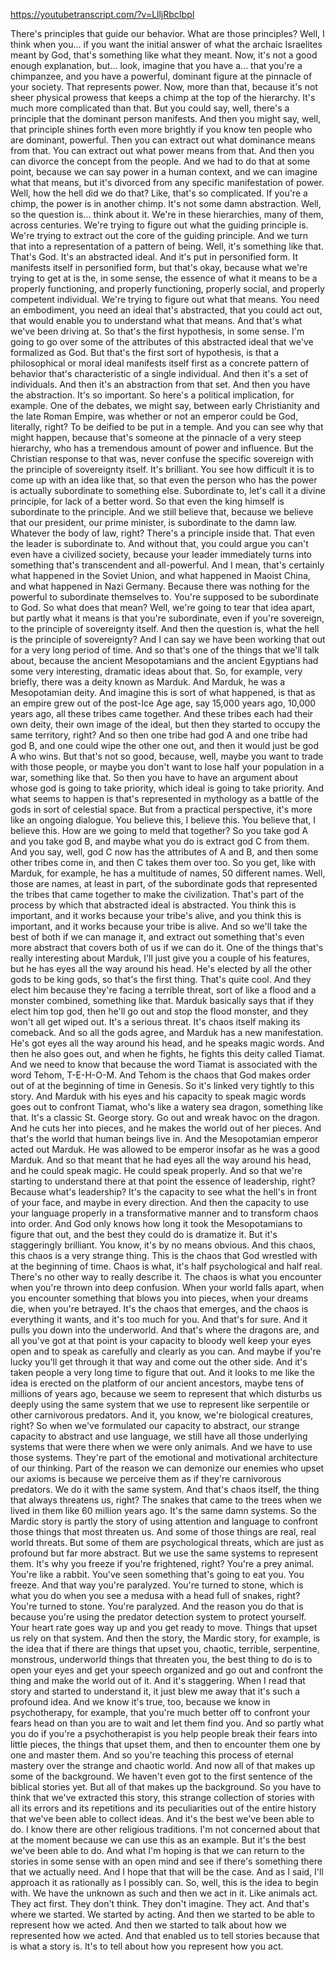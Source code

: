 https://youtubetranscript.com/?v=LlljRbcIbpI

 There's principles that guide our behavior. What are those principles? Well, I think when you... if you want the initial answer of what the archaic Israelites meant by God, that's something like what they meant. Now, it's not a good enough explanation, but... look, imagine that you have a... that you're a chimpanzee, and you have a powerful, dominant figure at the pinnacle of your society. That represents power. Now, more than that, because it's not sheer physical prowess that keeps a chimp at the top of the hierarchy. It's much more complicated than that. But you could say, well, there's a principle that the dominant person manifests. And then you might say, well, that principle shines forth even more brightly if you know ten people who are dominant, powerful. Then you can extract out what dominance means from that. You can extract out what power means from that. And then you can divorce the concept from the people. And we had to do that at some point, because we can say power in a human context, and we can imagine what that means, but it's divorced from any specific manifestation of power. Well, how the hell did we do that? Like, that's so complicated. If you're a chimp, the power is in another chimp. It's not some damn abstraction. Well, so the question is... think about it. We're in these hierarchies, many of them, across centuries. We're trying to figure out what the guiding principle is. We're trying to extract out the core of the guiding principle. And we turn that into a representation of a pattern of being. Well, it's something like that. That's God. It's an abstracted ideal. And it's put in personified form. It manifests itself in personified form, but that's okay, because what we're trying to get at is the, in some sense, the essence of what it means to be a properly functioning, and properly functioning, properly social, and properly competent individual. We're trying to figure out what that means. You need an embodiment, you need an ideal that's abstracted, that you could act out, that would enable you to understand what that means. And that's what we've been driving at. So that's the first hypothesis, in some sense. I'm going to go over some of the attributes of this abstracted ideal that we've formalized as God. But that's the first sort of hypothesis, is that a philosophical or moral ideal manifests itself first as a concrete pattern of behavior that's characteristic of a single individual. And then it's a set of individuals. And then it's an abstraction from that set. And then you have the abstraction. It's so important. So here's a political implication, for example. One of the debates, we might say, between early Christianity and the late Roman Empire, was whether or not an emperor could be God, literally, right? To be deified to be put in a temple. And you can see why that might happen, because that's someone at the pinnacle of a very steep hierarchy, who has a tremendous amount of power and influence. But the Christian response to that was, never confuse the specific sovereign with the principle of sovereignty itself. It's brilliant. You see how difficult it is to come up with an idea like that, so that even the person who has the power is actually subordinate to something else. Subordinate to, let's call it a divine principle, for lack of a better word. So that even the king himself is subordinate to the principle. And we still believe that, because we believe that our president, our prime minister, is subordinate to the damn law. Whatever the body of law, right? There's a principle inside that. That even the leader is subordinate to. And without that, you could argue you can't even have a civilized society, because your leader immediately turns into something that's transcendent and all-powerful. And I mean, that's certainly what happened in the Soviet Union, and what happened in Maoist China, and what happened in Nazi Germany. Because there was nothing for the powerful to subordinate themselves to. You're supposed to be subordinate to God. So what does that mean? Well, we're going to tear that idea apart, but partly what it means is that you're subordinate, even if you're sovereign, to the principle of sovereignty itself. And then the question is, what the hell is the principle of sovereignty? And I can say we have been working that out for a very long period of time. And so that's one of the things that we'll talk about, because the ancient Mesopotamians and the ancient Egyptians had some very interesting, dramatic ideas about that. So, for example, very briefly, there was a deity known as Marduk. And Marduk, he was a Mesopotamian deity. And imagine this is sort of what happened, is that as an empire grew out of the post-Ice Age age, say 15,000 years ago, 10,000 years ago, all these tribes came together. And these tribes each had their own deity, their own image of the ideal, but then they started to occupy the same territory, right? And so then one tribe had god A and one tribe had god B, and one could wipe the other one out, and then it would just be god A who wins. But that's not so good, because, well, maybe you want to trade with those people, or maybe you don't want to lose half your population in a war, something like that. So then you have to have an argument about whose god is going to take priority, which ideal is going to take priority. And what seems to happen is that's represented in mythology as a battle of the gods in sort of celestial space. But from a practical perspective, it's more like an ongoing dialogue. You believe this, I believe this. You believe that, I believe this. How are we going to meld that together? So you take god A and you take god B, and maybe what you do is extract god C from them. And you say, well, god C now has the attributes of A and B, and then some other tribes come in, and then C takes them over too. So you get, like with Marduk, for example, he has a multitude of names, 50 different names. Well, those are names, at least in part, of the subordinate gods that represented the tribes that came together to make the civilization. That's part of the process by which that abstracted ideal is abstracted. You think this is important, and it works because your tribe's alive, and you think this is important, and it works because your tribe is alive. And so we'll take the best of both if we can manage it, and extract out something that's even more abstract that covers both of us if we can do it. One of the things that's really interesting about Marduk, I'll just give you a couple of his features, but he has eyes all the way around his head. He's elected by all the other gods to be king gods, so that's the first thing. That's quite cool. And they elect him because they're facing a terrible threat, sort of like a flood and a monster combined, something like that. Marduk basically says that if they elect him top god, then he'll go out and stop the flood monster, and they won't all get wiped out. It's a serious threat. It's chaos itself making its comeback. And so all the gods agree, and Marduk has a new manifestation. He's got eyes all the way around his head, and he speaks magic words. And then he also goes out, and when he fights, he fights this deity called Tiamat. And we need to know that because the word Tiamat is associated with the word Tehom, T-E-H-O-M. And Tehom is the chaos that God makes order out of at the beginning of time in Genesis. So it's linked very tightly to this story. And Marduk with his eyes and his capacity to speak magic words goes out to confront Tiamat, who's like a watery sea dragon, something like that. It's a classic St. George story. Go out and wreak havoc on the dragon. And he cuts her into pieces, and he makes the world out of her pieces. And that's the world that human beings live in. And the Mesopotamian emperor acted out Marduk. He was allowed to be emperor insofar as he was a good Marduk. And so that meant that he had eyes all the way around his head, and he could speak magic. He could speak properly. And so that we're starting to understand there at that point the essence of leadership, right? Because what's leadership? It's the capacity to see what the hell's in front of your face, and maybe in every direction. And then the capacity to use your language properly in a transformative manner and to transform chaos into order. And God only knows how long it took the Mesopotamians to figure that out, and the best they could do is dramatize it. But it's staggeringly brilliant. You know, it's by no means obvious. And this chaos, this chaos is a very strange thing. This is the chaos that God wrestled with at the beginning of time. Chaos is what, it's half psychological and half real. There's no other way to really describe it. The chaos is what you encounter when you're thrown into deep confusion. When your world falls apart, when you encounter something that blows you into pieces, when your dreams die, when you're betrayed. It's the chaos that emerges, and the chaos is everything it wants, and it's too much for you. And that's for sure. And it pulls you down into the underworld. And that's where the dragons are, and all you've got at that point is your capacity to bloody well keep your eyes open and to speak as carefully and clearly as you can. And maybe if you're lucky you'll get through it that way and come out the other side. And it's taken people a very long time to figure that out. And it looks to me like the idea is erected on the platform of our ancient ancestors, maybe tens of millions of years ago, because we seem to represent that which disturbs us deeply using the same system that we use to represent like serpentile or other carnivorous predators. And it, you know, we're biological creatures, right? So when we've formulated our capacity to abstract, our strange capacity to abstract and use language, we still have all those underlying systems that were there when we were only animals. And we have to use those systems. They're part of the emotional and motivational architecture of our thinking. Part of the reason we can demonize our enemies who upset our axioms is because we perceive them as if they're carnivorous predators. We do it with the same system. And that's chaos itself, the thing that always threatens us, right? The snakes that came to the trees when we lived in them like 60 million years ago. It's the same damn systems. So the Mardic story is partly the story of using attention and language to confront those things that most threaten us. And some of those things are real, real world threats. But some of them are psychological threats, which are just as profound but far more abstract. But we use the same systems to represent them. It's why you freeze if you're frightened, right? You're a prey animal. You're like a rabbit. You've seen something that's going to eat you. You freeze. And that way you're paralyzed. You're turned to stone, which is what you do when you see a medusa with a head full of snakes, right? You're turned to stone. You're paralyzed. And the reason you do that is because you're using the predator detection system to protect yourself. Your heart rate goes way up and you get ready to move. Things that upset us rely on that system. And then the story, the Mardic story, for example, is the idea that if there are things that upset you, chaotic, terrible, serpentine, monstrous, underworld things that threaten you, the best thing to do is to open your eyes and get your speech organized and go out and confront the thing and make the world out of it. And it's staggering. When I read that story and started to understand it, it just blew me away that it's such a profound idea. And we know it's true, too, because we know in psychotherapy, for example, that you're much better off to confront your fears head on than you are to wait and let them find you. And so partly what you do if you're a psychotherapist is you help people break their fears into little pieces, the things that upset them, and then to encounter them one by one and master them. And so you're teaching this process of eternal mastery over the strange and chaotic world. And now all of that makes up some of the background. We haven't even got to the first sentence of the biblical stories yet. But all of that makes up the background. So you have to think that we've extracted this story, this strange collection of stories with all its errors and its repetitions and its peculiarities out of the entire history that we've been able to collect ideas. And it's the best we've been able to do. I know there are other religious traditions. I'm not concerned about that at the moment because we can use this as an example. But it's the best we've been able to do. And what I'm hoping is that we can return to the stories in some sense with an open mind and see if there's something there that we actually need. And I hope that that will be the case. And as I said, I'll approach it as rationally as I possibly can. So, well, this is the idea to begin with. We have the unknown as such and then we act in it. Like animals act. They act first. They don't think. They don't imagine. They act. And that's where we started. We started by acting. And then we started to be able to represent how we acted. And then we started to talk about how we represented how we acted. And that enabled us to tell stories because that is what a story is. It's to tell about how you represent how you act.